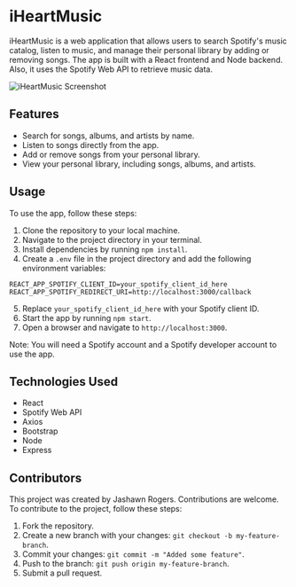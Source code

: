 

# iHeartMusic

iHeartMusic is a web application that allows users to search Spotify's music catalog, listen to music, and manage their personal library by adding or removing songs. The app is built with a React frontend and Node backend. Also, it uses the Spotify Web API to retrieve music data.

![iHeartMusic Screenshot](https://i.imgur.com/YQ0xmkF.png)

## Features

- Search for songs, albums, and artists by name.
- Listen to songs directly from the app.
- Add or remove songs from your personal library.
- View your personal library, including songs, albums, and artists.

## Usage

To use the app, follow these steps:

1. Clone the repository to your local machine.
2. Navigate to the project directory in your terminal.
3. Install dependencies by running `npm install`.
4. Create a `.env` file in the project directory and add the following environment variables:

```
REACT_APP_SPOTIFY_CLIENT_ID=your_spotify_client_id_here
REACT_APP_SPOTIFY_REDIRECT_URI=http://localhost:3000/callback
```

5. Replace `your_spotify_client_id_here` with your Spotify client ID.
6. Start the app by running `npm start`.
7. Open a browser and navigate to `http://localhost:3000`.

Note: You will need a Spotify account and a Spotify developer account to use the app.

## Technologies Used

- React
- Spotify Web API
- Axios
- Bootstrap
- Node
- Express

## Contributors

This project was created by Jashawn Rogers. Contributions are welcome. To contribute to the project, follow these steps:

1. Fork the repository.
2. Create a new branch with your changes: `git checkout -b my-feature-branch`.
3. Commit your changes: `git commit -m "Added some feature"`.
4. Push to the branch: `git push origin my-feature-branch`.
5. Submit a pull request.
